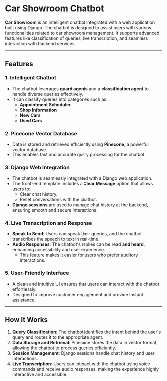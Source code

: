 # Car Showroom Chatbot

**Car Showroom** is an intelligent chatbot integrated with a web application built using Django. The chatbot is designed to assist users with various functionalities related to car showroom management. It supports advanced features like classification of queries, live transcription, and seamless interaction with backend services.

---

## **Features**

### **1. Intelligent Chatbot**
- The chatbot leverages **guard agents** and a **classification agent** to handle diverse queries effectively.
- It can classify queries into categories such as:
  - **Appointment Scheduler**
  - **Shop Information**
  - **New Cars**
  - **Used Cars**

### **2. Pinecone Vector Database**
- Data is stored and retrieved efficiently using **Pinecone**, a powerful vector database.
- This enables fast and accurate query processing for the chatbot.

### **3. Django Web Integration**
- The chatbot is seamlessly integrated with a Django web application.
- The front-end template includes a **Clear Message** option that allows users to:
  - Clear chat history.
  - Reset conversations with the chatbot.
- **Django sessions** are used to manage chat history at the backend, ensuring smooth and secure interactions.

### **4. Live Transcription and Response**
- **Speak to Send**: Users can speak their queries, and the chatbot transcribes the speech to text in real-time.
- **Audio Responses**: The chatbot's replies can be read **and heard**, enhancing accessibility and user experience.
  - This feature makes it easier for users who prefer auditory interactions.

### **5. User-Friendly Interface**
- A clean and intuitive UI ensures that users can interact with the chatbot effortlessly.
- Designed to improve customer engagement and provide instant assistance.

---

## **How It Works**
1. **Query Classification**: The chatbot identifies the intent behind the user's query and routes it to the appropriate agent.
2. **Data Storage and Retrieval**: Pinecone stores the data in vector format, allowing the chatbot to process queries efficiently.
3. **Session Management**: Django sessions handle chat history and user interactions.
4. **Live Transcription**: Users can interact with the chatbot using voice commands and receive audio responses, making the experience highly interactive and accessible.


